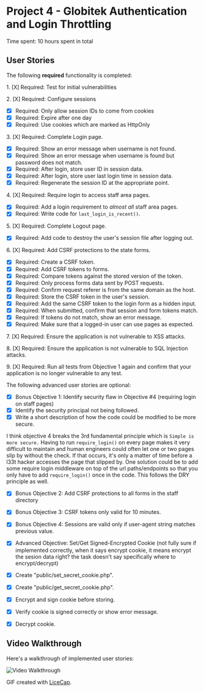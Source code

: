 
# Project 4 - Globitek Authentication and Login Throttling

Time spent: 10 hours spent in total

## User Stories

The following **required** functionality is completed:

1\. [X]  Required: Test for initial vulnerabilities

2\. [X]  Required: Configure sessions
  * [X]  Required: Only allow session IDs to come from cookies
  * [X]  Required: Expire after one day
  * [X]  Required: Use cookies which are marked as HttpOnly

3\. [X]  Required: Complete Login page.
  * [X]  Required: Show an error message when username is not found.
  * [X]  Required: Show an error message when username is found but password does not match.
  * [X]  Required: After login, store user ID in session data.
  * [X]  Required: After login, store user last login time in session data.
  * [X]  Required: Regenerate the session ID at the appropriate point.

4\. [X]  Required: Require login to access staff area pages.
  * [X]  Required: Add a login requirement to *almost all* staff area pages.
  * [X]  Required: Write code for `last_login_is_recent()`.

5\. [X]  Required: Complete Logout page.
  * [X]  Required: Add code to destroy the user's session file after logging out.

6\. [X]  Required: Add CSRF protections to the state forms.
  * [X]  Required: Create a CSRF token.
  * [X]  Required: Add CSRF tokens to forms.
  * [X]  Required: Compare tokens against the stored version of the token.
  * [X]  Required: Only process forms data sent by POST requests.
  * [X]  Required: Confirm request referer is from the same domain as the host.
  * [X]  Required: Store the CSRF token in the user's session.
  * [X]  Required: Add the same CSRF token to the login form as a hidden input.
  * [X]  Required: When submitted, confirm that session and form tokens match.
  * [X]  Required: If tokens do not match, show an error message.
  * [X]  Required: Make sure that a logged-in user can use pages as expected.

7\. [X]  Required: Ensure the application is not vulnerable to XSS attacks.

8\. [X]  Required: Ensure the application is not vulnerable to SQL Injection attacks.

9\. [X]  Required: Run all tests from Objective 1 again and confirm that your application is no longer vulnerable to any test.


The following advanced user stories are optional:

* [X]  Bonus Objective 1: Identify security flaw in Objective #4 (requiring login on staff pages)
  * [X]  Identify the security principal not being followed.
  * [X]  Write a short description of how the code could be modified to be more secure.

  I think objective 4 breaks the 3rd fundamental principle which is `Simple is more secure.` Having to run `require_login()` on every page makes it very difficult to maintain and human engineers could often let one or two pages slip by without the check. If that occurs, it's only a matter of time before a l33t hacker accesses the page that slipped by. One solution could be to add some require login middleware on top of the url paths/endpoints so that you only have to add `require_login()` once in the code. This follows the DRY principle as well.


* [X] Bonus Objective 2: Add CSRF protections to all forms in the staff directory

* [X]  Bonus Objective 3: CSRF tokens only valid for 10 minutes.

* [X]  Bonus Objective 4: Sessions are valid only if user-agent string matches previous value.

* [X]  Advanced Objective: Set/Get Signed-Encrypted Cookie (not fully sure if implemented correctly, when it says encrypt cookie, it means encrypt the sesion data right? the task doesn't say specifically where to encrypt/decrypt)
  * [X]  Create "public/set\_secret\_cookie.php".
  * [X]  Create "public/get\_secret\_cookie.php".
  * [X]  Encrypt and sign cookie before storing.
  * [X]  Verify cookie is signed correctly or show error message.
  * [X]  Decrypt cookie.

## Video Walkthrough

Here's a walkthrough of implemented user stories:

<img src='http://imgur.com/a/75idH' title='Video Walkthrough' width='' alt='Video Walkthrough' />

GIF created with [LiceCap](http://www.cockos.com/licecap/).
